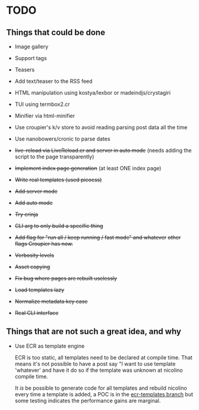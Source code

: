 # TODO

## Things that could be done

* Image gallery
* Support tags
* Teasers
* Add text/teaser to the RSS feed
* HTML manipulation using kostya/lexbor or madeindjs/crystagiri
* TUI using termbox2.cr
* Minifier via html-minifier
* Use croupier's k/v store to avoid reading parsing post data
  all the time
* Use nanobowers/cronic to parse dates

* ~~live-reload via LiveReload.cr and server in auto mode~~
  (needs adding the script to the page transparently)
* ~~Implement index page generation~~ (at least ONE index page)
* ~~Write real templates (used picocss)~~
* ~~Add server mode~~
* ~~Add auto mode~~
* ~~Try crinja~~
* ~~CLI arg to only build a specific thing~~
* ~~Add flag for "run all / keep running / fast mode" and whatever~~
  ~~other flags Croupier has now.~~
* ~~Verbosity levels~~
* ~~Asset copying~~
* ~~Fix bug where pages are rebuilt uselessly~~
* ~~Load templates lazy~~
* ~~Normalize metadata key case~~
* ~~Real CLI interface~~

## Things that are not such a great idea, and why

* Use ECR as template engine

  ECR is too static, all templates need to be declared
  at compile time. That means it's not possible to have
  a post say "I want to use template 'whatever' and
  have it do so if the template was unknown at nicolino
  compile time.

  It *is* be possible to generate code for all templates
  and rebuild nicolino every time a template is added,
  a POC is in the [ecr-templates branch](https://github.com/ralsina/nicolino/tree/ecr-templates)
  but some testing indicates the performance gains are
  marginal.
